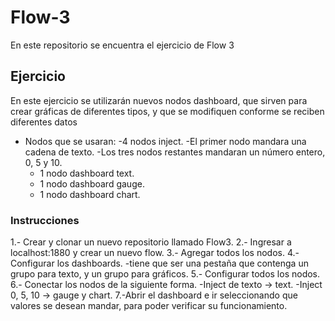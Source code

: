 # Flow-3
En este repositorio se encuentra el ejercicio de Flow 3

## Ejercicio
En este ejercicio se utilizarán nuevos nodos dashboard, que sirven para crear gráficas de diferentes tipos, y que se modifiquen conforme se reciben diferentes datos
- Nodos que se usaran:
	-4 nodos inject.
		-El primer nodo mandara una cadena de texto.
		-Los tres nodos restantes mandaran un número entero, 0, 5 y 10.
	- 1 nodo dashboard text.
	- 1 nodo dashboard gauge.
	- 1 nodo dashboard chart.
### Instrucciones
1.- Crear y clonar un nuevo repositorio llamado Flow3.
2.- Ingresar a localhost:1880 y crear un nuevo flow.
3.- Agregar todos los nodos.
4.- Configurar los dashboards.
	-tiene que ser una pestaña que contenga un grupo para texto, y un grupo para gráficos.
5.- Configurar todos los nodos.
6.- Conectar los nodos de la siguiente forma.
	-Inject de texto -> text.
	-Inject 0, 5, 10 -> gauge y chart.
7.-Abrir el dashboard e ir seleccionando que valores se desean mandar, para poder verificar su funcionamiento.
